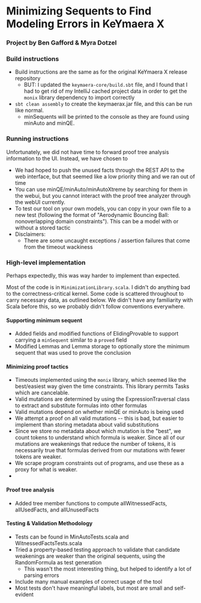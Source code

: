 # Minimizing Sequents to Find Modeling Errors in KeYmaera X
### Project by Ben Gafford & Myra Dotzel


### Build instructions
- Build instructions are the same as for the original KeYmaera X release repository
  - BUT: I updated the `keymaera-core/build.sbt` file, and I found that I had to get rid of my IntelliJ cached project data in order to get the `monix` library dependency to import correctly
- `sbt clean assembly` to create the keymaerax.jar file, and this can be run like normal. 
  - minSequents will be printed to the console as they are found using minAuto and minQE. 

### Running instructions
Unfortunately, we did not have time to forward proof tree analysis information to the UI. Instead, we have chosen to 

- We had hoped to push the unused facts through the REST API to the web interface, but that seemed like a low priority thing and we ran out of time
- You can use minQE/minAuto/minAutoXtreme by searching for them in the webui, but you cannot interact with the proof tree analyzer through the webUI currently. 
- To test our tool on your own models, you can copy in your own file to a new test (following the format of "Aerodynamic Bouncing Ball: nonoverlapping domain constraints"). This can be a model with or without a stored tactic 
- Disclaimers: 
  - There are some uncaught exceptions / assertion failures that come from the timeout wackiness
### High-level implementation
Perhaps expectedly, this was way harder to implement than expected.

Most of the code is in `MinimizationLibrary.scala`. 
I didn't do anything bad to the correctness-critical kernel. 
Some code is scattered throughout to carry necessary data, as outlined below. 
We didn't have any familiarity with Scala before this, so we probably didn't follow conventions everywhere.

#### Supporting minimum sequent
- Added fields and modified functions of ElidingProvable to support carrying a `minSequent` similar to a `proved` field 
- Modified Lemmas and Lemma storage to optionally store the minimum sequent that was used to prove the conclusion

#### Minimizing proof tactics
- Timeouts implemented using the `monix` library, which seemed like the best/easiest way given the time constraints. This library permits Tasks which are cancelable. 
- Valid mutations are determined by using the ExpressionTraversal class to extract and substitute formulas into other formulas
- Valid mutations depend on whether minQE or minAuto is being used
- We attempt a proof on all valid mutations -- this is bad, but easier to implement than storing metadata about valid substitutions 
- Since we store no metadata about which mutation is the "best", we count tokens to understand which formula is weaker. Since all of our mutations are weakenings that reduce the number of tokens, it is necessarily true that formulas derived from our mutations with fewer tokens are weaker. 
- We scrape program constraints out of programs, and use these as a proxy for what is weaker. 
- 
#### Proof tree analysis
- Added tree member functions to compute allWitnessedFacts, allUsedFacts, and allUnusedFacts 

#### Testing & Validation Methodology
- Tests can be found in MinAutoTests.scala and WitnessedFactsTests.scala
- Tried a property-based testing approach to validate that candidate weakenings are weaker than the original sequents, using the RandomFormula as test generation
  - This wasn't the most interesting thing, but helped to identify a lot of parsing errors
- Include many manual examples of correct usage of the tool
- Most tests don't have meaningful labels, but most are small and self-evident

